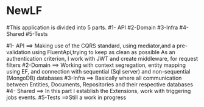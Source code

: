 # NewLF
#This application is divided into 5 parts.
#1- API
#2-Domain
#3-Infra
#4- Shared
#5-Tests


#1- API ==> Making use of the CQRS standard, using mediator,and a pre-validation using FluentApi,trying to keep as clean as possible
  As an authentication criterion, I work with JWT and create middleware, for request filters
#2-Domain ==> Working with context segregation, entity mapping using EF, and connection with sequential (Sql server) and non-sequential (MongoDB) databases
#3-Infra ==> Basically where all communication between Entities, Documents, Repositories and their respective databases
#4- Shared ==> In this part I establish the Extensions, work with triggering jobs events.
#5-Tests ==>Still a work in progress
